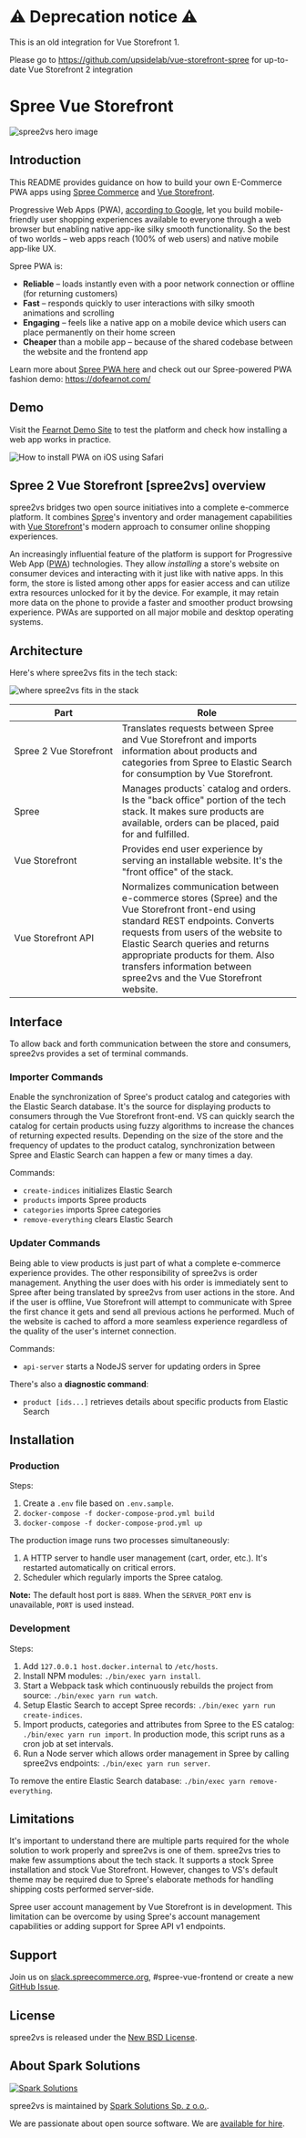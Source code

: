 # ⚠️ Deprecation notice ⚠️

This is an old integration for Vue Storefront 1. 

Please go to https://github.com/upsidelab/vue-storefront-spree for up-to-date Vue Storefront 2 integration

# Spree Vue Storefront

![spree2vs hero image](./readme-assets/github-spree_vue_storefront_pwa.png)

## Introduction

This README provides guidance on how to build your own E-Commerce PWA apps using [Spree Commerce](https://github.com/spree/spree) and [Vue Storefront](https://github.com/DivanteLtd/vue-storefront).

Progressive Web Apps (PWA), [according to Google](https://web.dev/what-are-pwas/), let you build mobile-friendly user shopping experiences available to everyone through a web browser but enabling native app-ike silky smooth functionality. So the best of two worlds – web apps reach (100% of web users) and native mobile app-like UX.

Spree PWA is:
* **Reliable** – loads instantly even with a poor network connection or offline (for returning customers)
* **Fast** – responds quickly to user interactions with silky smooth animations and scrolling
* **Engaging** – feels like a native app on a mobile device which users can place permanently on their home screen
* **Cheaper** than a mobile app – because of the shared codebase between the website and the frontend app

Learn more about [Spree PWA here](https://spreecommerce.org/use-cases/spree-pwa-progressive-web-application/) and check out our Spree-powered PWA fashion demo: https://dofearnot.com/

## Demo

Visit the [Fearnot Demo Site][1] to test the platform and check how installing a web app works in practice.

![How to install PWA on iOS using Safari](https://github.com/spark-solutions/spree2vuestorefront/blob/master/readme-assets/pwa-installation-on-ios.png)

## Spree 2 Vue Storefront [spree2vs] overview

spree2vs bridges two open source initiatives into a complete e-commerce platform. It combines [Spree][3]'s inventory and order management capabilities with [Vue Storefront][4]'s modern approach to consumer online shopping experiences.

An increasingly influential feature of the platform is support for Progressive Web App ([PWA][2]) technologies. They allow *installing* a store's website on consumer devices and interacting with it just like with native apps. In this form, the store is listed among other apps for easier access and can utilize extra resources unlocked for it by the device. For example, it may retain more data on the phone to provide a faster and smoother product browsing experience. PWAs are supported on all major mobile and desktop operating systems.

## Architecture

Here's where spree2vs fits in the tech stack:

![where spree2vs fits in the stack](./readme-assets/tech-stack.png)

Part | Role 
---------|----------
Spree&nbsp;2&nbsp;Vue&nbsp;Storefront | Translates requests between Spree and Vue Storefront and imports information about products and categories from Spree to Elastic Search for consumption by Vue Storefront.
Spree | Manages products` catalog and orders. Is the "back office" portion of the tech stack. It makes sure products are available, orders can be placed, paid for and fulfilled.
Vue&nbsp;Storefront | Provides end user experience by serving an installable website. It's the "front office" of the stack.
Vue&nbsp;Storefront&nbsp;API | Normalizes communication between e-commerce stores (Spree) and the Vue Storefront front-end using standard REST endpoints. Converts requests from users of the website to Elastic Search queries and returns appropriate products for them. Also transfers information between spree2vs and the Vue Storefront website.

## Interface

To allow back and forth communication between the store and consumers, spree2vs provides a set of terminal commands.

### Importer Commands

Enable the synchronization of Spree's product catalog and categories with the Elastic Search database. It's the source for displaying products to consumers through the Vue Storefront front-end. VS can quickly search the catalog for certain products using fuzzy algorithms to increase the chances of returning expected results. Depending on the size of the store and the frequency of updates to the product catalog, synchronization between Spree and Elastic Search can happen a few or many times a day.

Commands:
- `create-indices` initializes Elastic Search
- `products` imports Spree products
- `categories` imports Spree categories
- `remove-everything` clears Elastic Search

### Updater Commands

Being able to view products is just part of what a complete e-commerce experience provides. The other responsibility of spree2vs is order management. Anything the user does with his order is immediately sent to Spree after being translated by spree2vs from user actions in the store. And if the user is offline, Vue Storefront will attempt to communicate with Spree the first chance it gets and send all previous actions he performed. Much of the website is cached to afford a more seamless experience regardless of the quality of the user's internet connection.

Commands:
- `api-server` starts a NodeJS server for updating orders in Spree


There's also a **diagnostic command**:
- `product [ids...]` retrieves details about specific products from Elastic Search

## Installation

### Production

Steps:

1. Create a `.env` file based on `.env.sample`.
1. `docker-compose -f docker-compose-prod.yml build`
1. `docker-compose -f docker-compose-prod.yml up`

The production image runs two processes simultaneously:
1. A HTTP server to handle user management (cart, order, etc.). It's restarted automatically on critical errors.
2. Scheduler which regularly imports the Spree catalog.

**Note:** The default host port is `8889`. When the `SERVER_PORT` env is unavailable, `PORT` is used instead.

### Development

Steps:

1. Add `127.0.0.1 host.docker.internal` to `/etc/hosts`.
1. Install NPM modules: `./bin/exec yarn install`.
1. Start a Webpack task which continuously rebuilds the project from source: `./bin/exec yarn run watch`.
1. Setup Elastic Search to accept Spree records: `./bin/exec yarn run create-indices`.
1. Import products, categories and attributes from Spree to the ES catalog: `./bin/exec yarn run import`. In production mode, this script runs as a cron job at set intervals.
1. Run a Node server which allows order management in Spree by calling spree2vs endpoints: `./bin/exec yarn run server`.

To remove the entire Elastic Search database: `./bin/exec yarn remove-everything`.

## Limitations

It's important to understand there are multiple parts required for the whole solution to work properly and spree2vs is one of them. spree2vs tries to make few assumptions about the tech stack. It supports a stock Spree installation and stock Vue Storefront. However, changes to VS's default theme may be required due to Spree's elaborate methods for handling shipping costs performed server-side.

Spree user account management by Vue Storefront is in development. This limitation can be overcome by using Spree's account management capabilities or adding support for Spree API v1 endpoints.


## Support

Join us on [slack.spreecommerce.org](http://slack.spreecommerce.org/), #spree-vue-frontend or create a new [GitHub Issue](https://github.com/spark-solutions/spree2vuestorefront/issues/new).

## License

spree2vs is released under the [New BSD License](https://github.com/spree/spree/blob/master/license.md).

## About Spark Solutions

[![Spark Solutions](./readme-assets/spark-solutions-logo.png)][spark]

spree2vs is maintained by [Spark Solutions Sp. z o.o.][spark].

We are passionate about open source software.
We are [available for hire][spark].

[1]: https://dofearnot.com/
[2]: https://developers.google.com/web/progressive-web-apps
[3]: https://spreecommerce.org/
[4]: [https://www.vuestorefront.io/]
[spark]:http://sparksolutions.co?utm_source=github
